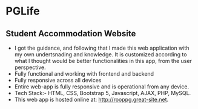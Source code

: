 # PGLife
## Student Accommodation Website
- I got the guidance, and following that I made this web application with my own undertsnading and knowledge. It is customized according to what I thought would be better functionalities in this app, from the user perspective.
- Fully functional and working with frontend and backend 
- Fully responsive across all devices
- Entire web-app is fully responsive and is operational from any device.
- Tech Stack:- HTML, CSS, Bootstrap 5, Javascript, AJAX, PHP, MySQL.
- This web app is hosted online at: http://rooppg.great-site.net.
